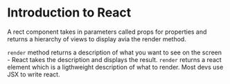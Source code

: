 # Introduction to React

A rect component takes in parameters called props for properties and returns a hierarchy of views to display avia the
render method.

`render` method returns a description of what you want to see on the screen - React takes the description and displays
the result. `render` returns a react element which is a ligthweight description of what to render. Most devs use JSX to
write react.